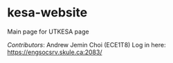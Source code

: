 # kesa-website
Main page for UTKESA page

*Contributors*: Andrew Jemin Choi (ECE1T8)
Log in here: https://engsocsrv.skule.ca:2083/
